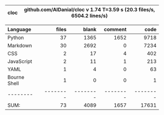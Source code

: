cloc|github.com/AlDanial/cloc v 1.74  T=3.59 s (20.3 files/s, 6504.2 lines/s)
--- | ---

Language|files|blank|comment|code
:-------|-------:|-------:|-------:|-------:
Python|37|1365|1652|9718
Markdown|30|2692|0|7234
CSS|2|17|4|402
JavaScript|2|11|1|213
YAML|1|4|0|63
Bourne Shell|1|0|0|1
--------|--------|--------|--------|--------
SUM:|73|4089|1657|17631
